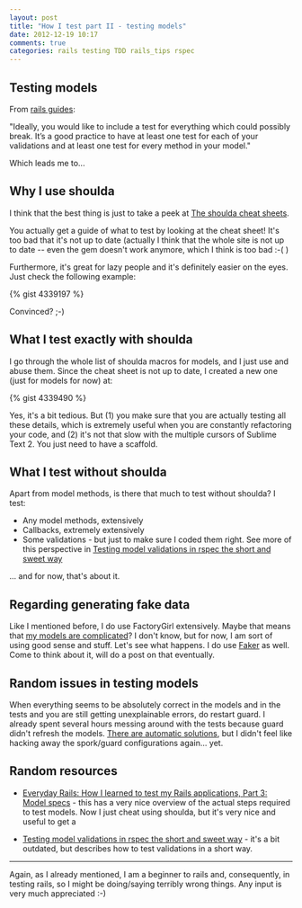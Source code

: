 ```yaml
---
layout: post
title: "How I test part II - testing models"
date: 2012-12-19 10:17
comments: true
categories: rails testing TDD rails_tips rspec
---
```


Testing models
--------------

From [rails guides](http://guides.rubyonrails.org/testing.html):

"Ideally, you would like to include a test for everything which could possibly break. It’s a good practice to have at least one test for each of your validations and at least one test for every method in your model."

Which leads me to...

Why I use shoulda
-----------------

I think that the best thing is just to take a peek at [The shoulda cheat sheets](http://cheat.errtheblog.com/s/rspec_shoulda/).

You actually get a guide of what to test by looking at the cheat sheet! It's too bad that it's not up to date (actually I think that the whole site is not up to date -- even the gem doesn't work anymore, which I think is too bad :-( )

Furthermore, it's great for lazy people and it's definitely easier on the eyes. Just check the following example:

{% gist 4339197 %}

Convinced? ;-)

What I test exactly with shoulda
--------------------------------

I go through the whole list of shoulda macros for models, and I just use and abuse them. Since the cheat sheet is not up to date, I created a new one (just for models for now) at:

{% gist 4339490 %}

Yes, it's a bit tedious. But (1) you make sure that you are actually testing all these details, which is extremely useful when you are constantly refactoring your code, and (2) it's not that slow with the multiple cursors of Sublime Text 2. You just need to have a scaffold.

What I test without shoulda
---------------------------

Apart from model methods, is there that much to test without shoulda? I test:

* Any model methods, extensively
* Callbacks, extremely extensively
* Some validations - but just to make sure I coded them right. See more of this perspective in [Testing model validations in rspec the short and sweet way](http://www.christopherbloom.com/2011/07/12/testing-model-validations-in-rspec-the-short-and-sweet-way/)

... and for now, that's about it.


Regarding generating fake data
------------------------------

Like I mentioned before, I do use FactoryGirl extensively. Maybe that means that [my models are complicated](http://blog.steveklabnik.com/posts/2012-07-14-why-i-don-t-like-factory_girl)? I don't know, but for now, I am sort of using good sense and stuff. Let's see what happens. I do use [Faker](http://faker.rubyforge.org) as well. Come to think about it, will do a post on that eventually.

Random issues in testing models
-------------------------------

When everything seems to be absolutely correct in the models and in the tests and you are still getting unexplainable errors, do restart guard. I already spent several hours messing around with the tests because guard didn't refresh the models. [There are automatic solutions](http://stackoverflow.com/questions/5855587/spork-is-really-great-but-how-can-i-get-it-to-refresh-validations-and-other-cod), but I didn't feel like hacking away the spork/guard configurations again... yet.

Random resources
----------------

* [Everyday Rails: How I learned to test my Rails applications, Part 3: Model specs](http://everydayrails.com/2012/03/19/testing-series-rspec-models-factory-girl.html) - this has a very nice overview of the actual steps required to test models. Now I just cheat using shoulda, but it's very nice and useful to get a 

* [Testing model validations in rspec the short and sweet way](http://www.christopherbloom.com/2011/07/12/testing-model-validations-in-rspec-the-short-and-sweet-way/) - it's a bit outdated, but describes how to test validations in a short way.

***

Again, as I already mentioned, I am a beginner to rails and, consequently, in testing rails, so I might be doing/saying terribly wrong things. Any input is very much appreciated :-)


